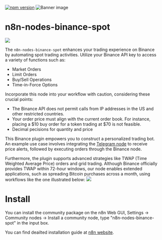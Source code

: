[![npm version](https://badge.fury.io/js/n8n-nodes-binance-spot.svg)](https://badge.fury.io/js/n8n-nodes-binance-spot)
![Banner image](https://user-images.githubusercontent.com/10284570/173569848-c624317f-42b1-45a6-ab09-f0ea3c247648.png)

# n8n-nodes-binance-spot

![](assets/example1.png)

The `n8n-nodes-binance-spot` enhances your trading experience on Binance by automating spot trading activities. Utilize your Binance API key to access a variety of functions such as:

- Market Orders
- Limit Orders
- Buy/Sell Operations
- Time-in-Force Options

Incorporate this node into your workflow with caution, considering these crucial points:

- The Binance API does not permit calls from IP addresses in the US and other restricted countries.
- Your order price must align with the current order book. For instance, placing a $10 buy order for a token trading at $70 is not feasible.
- Decimal pecisions for quantity and price

This Binance plugin empowers you to construct a personalized trading bot. An example use case involves integrating the [Telegram node](https://docs.n8n.io/nodes/n8n-nodes-base.telegram/) to receive price alerts, followed by executing orders through the Binance node.

Furthermore, the plugin supports advanced strategies like TWAP (Time Weighted Average Price) orders and grid trading. Although Binance officially provides TWAP within 72-hour windows, our node enables extended applications, such as spreading Bitcoin purchases across a month, using workflows like the one illustrated below:
![](assets/example2.png)

# Install

You can install the community package on the n8n Web GUI, Settings -> Community nodes -> Install a community node, type "n8n-nodes-binance-spot" in the input box.

You can find deailted installation guide at [n8n website](https://docs.n8n.io/integrations/community-nodes/installation/#install-a-community-node).
